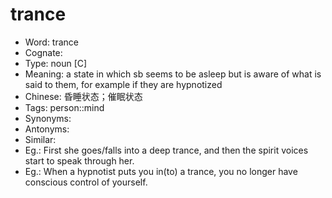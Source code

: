# trance

- Word: trance
- Cognate: 
- Type: noun [C]
- Meaning: a state in which sb seems to be asleep but is aware of what is said to them, for example if they are hypnotized
- Chinese: 昏睡状态；催眠状态
- Tags: person::mind
- Synonyms: 
- Antonyms:
- Similar: 
- Eg.: First she goes/falls into a deep trance, and then the spirit voices start to speak through her.
- Eg.: When a hypnotist puts you in(to) a trance, you no longer have conscious control of yourself.
